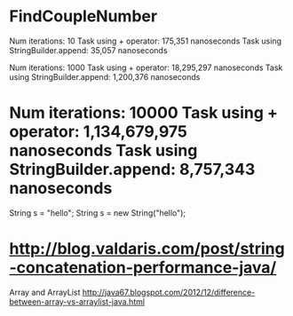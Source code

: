 FindCoupleNumber
================
Num iterations: 10
Task using + operator:          175,351 nanoseconds
Task using StringBuilder.append: 35,057 nanoseconds

Num iterations: 1000
Task using + operator:          18,295,297 nanoseconds
Task using StringBuilder.append: 1,200,376 nanoseconds

Num iterations: 10000
Task using + operator:       1,134,679,975 nanoseconds
Task using StringBuilder.append: 8,757,343 nanoseconds
==================
String s = "hello";
String s = new String("hello");

http://blog.valdaris.com/post/string-concatenation-performance-java/
==================
Array and ArrayList
http://java67.blogspot.com/2012/12/difference-between-array-vs-arraylist-java.html
